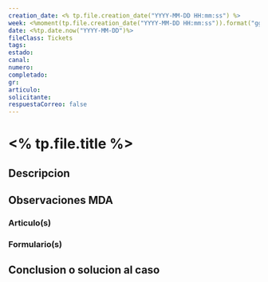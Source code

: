 ```yaml
---
creation_date: <% tp.file.creation_date("YYYY-MM-DD HH:mm:ss") %>
week: <%moment(tp.file.creation_date("YYYY-MM-DD HH:mm:ss")).format("gggg-[W]ww")%>
date: <%tp.date.now("YYYY-MM-DD")%>
fileClass: Tickets
tags: 
estado: 
canal: 
numero: 
completado: 
gr: 
articulo:
solicitante: 
respuestaCorreo: false
---
```


# <% tp.file.title %>

## Descripcion


## Observaciones MDA


### Articulo(s)


### Formulario(s)


## Conclusion o solucion al caso

